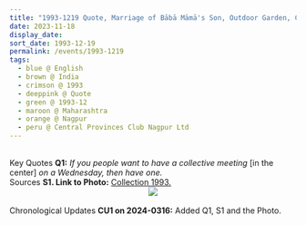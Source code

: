 ```yaml
---
title: "1993-1219 Quote, Marriage of Bābā Māmā's Son, Outdoor Garden, Central Provinces Club Nagpur Ltd, Civil Lines, Seminary Hills, Nagpur, Maharashtra, India"
date: 2023-11-18
display_date: 
sort_date: 1993-12-19
permalink: /events/1993-1219
tags:
  - blue @ English
  - brown @ India
  - crimson @ 1993
  - deeppink @ Quote
  - green @ 1993-12
  - maroon @ Maharashtra
  - orange @ Nagpur
  - peru @ Central Provinces Club Nagpur Ltd
---
```


<br>

<wave-list>
  <list-title color="DarkSeaGreen" width="55">Key Quotes</list-title>
  <list-item color="BlanchedAlmond" width="280"><b>Q1:</b> <i>If you people want to have a collective meeting</i> [in the center] <i>on a Wednesday, then have one. </i></list-item>
</wave-list>

<br>

<wave-list>
  <list-title color="DarkSeaGreen" width="40">Sources</list-title>
  <list-item color="BlanchedAlmond" width="280"><b>S1. Link to Photo:</b> <a href="https://eternalmoments.smugmug.com/Collections/Edward-Saugstad-Collection/1993">Collection 1993.</a></list-item>
</wave-list>

<div style="text-align: center"><img src="https://pub-bcc3cbe9b1e94ba1ac28915f7a3900fa.r2.dev/1993-1219_Marriage_of_Baba_Mama's_Son_Outdoor_Garden_Central_Provinces_Club_Nagpur_Ltd_Civil_Lines_Seminary_Hills_Nagpur_Maharashtra_India_01_(Photo_credit_Brigitte_and_Edward_Saugstad).jpg" /></div>

<br>

<wave-list>
  <list-title color="DarkSeaGreen" width="110">Chronological Updates</list-title>
  <list-item color="BlanchedAlmond"  width="280"><b>CU1 on 2024-0316:</b> Added Q1, S1 and the Photo.</list-item>
</wave-list>